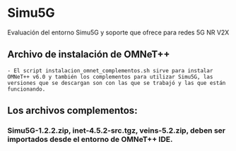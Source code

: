 # Simu5G
Evaluación del entorno Simu5G y soporte que ofrece para redes 5G NR V2X


## Archivo de instalación de OMNeT++

	- El script instalacion_omnet_complementos.sh sirve para instalar OMNeT++ v6.0 y también los complementos para utilizar Simu5G, las versiones que se descargan son con las que se trabajó y las que están funcionando.


## Los archivos complementos: 

### Simu5G-1.2.2.zip, inet-4.5.2-src.tgz, veins-5.2.zip, deben ser importados desde el entorno de OMNeT++ IDE.
